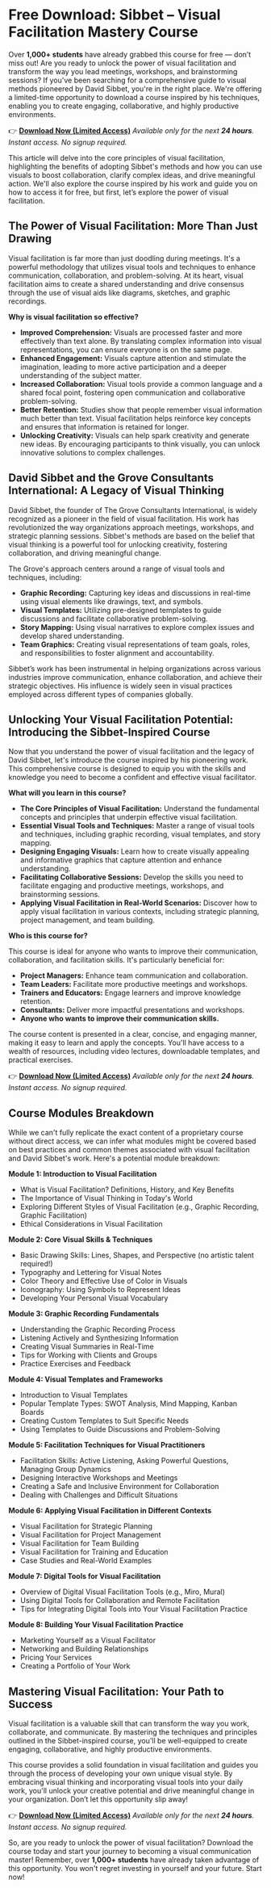 # Free Download: Sibbet – Visual Facilitation Mastery Course

Over **1,000+ students** have already grabbed this course for free — don’t miss out!
Are you ready to unlock the power of visual facilitation and transform the way you lead meetings, workshops, and brainstorming sessions? If you've been searching for a comprehensive guide to visual methods pioneered by David Sibbet, you're in the right place. We're offering a limited-time opportunity to download a course inspired by his techniques, enabling you to create engaging, collaborative, and highly productive environments.

👉 [**Download Now (Limited Access)**](https://udemywork.com/sibbet)
_Available only for the next **24 hours**. Instant access. No signup required._

This article will delve into the core principles of visual facilitation, highlighting the benefits of adopting Sibbet's methods and how you can use visuals to boost collaboration, clarify complex ideas, and drive meaningful action. We'll also explore the course inspired by his work and guide you on how to access it for free, but first, let’s explore the power of visual facilitation.

## The Power of Visual Facilitation: More Than Just Drawing

Visual facilitation is far more than just doodling during meetings. It's a powerful methodology that utilizes visual tools and techniques to enhance communication, collaboration, and problem-solving. At its heart, visual facilitation aims to create a shared understanding and drive consensus through the use of visual aids like diagrams, sketches, and graphic recordings.

**Why is visual facilitation so effective?**

*   **Improved Comprehension:** Visuals are processed faster and more effectively than text alone. By translating complex information into visual representations, you can ensure everyone is on the same page.
*   **Enhanced Engagement:** Visuals capture attention and stimulate the imagination, leading to more active participation and a deeper understanding of the subject matter.
*   **Increased Collaboration:** Visual tools provide a common language and a shared focal point, fostering open communication and collaborative problem-solving.
*   **Better Retention:** Studies show that people remember visual information much better than text. Visual facilitation helps reinforce key concepts and ensures that information is retained for longer.
*   **Unlocking Creativity:** Visuals can help spark creativity and generate new ideas. By encouraging participants to think visually, you can unlock innovative solutions to complex challenges.

## David Sibbet and the Grove Consultants International: A Legacy of Visual Thinking

David Sibbet, the founder of The Grove Consultants International, is widely recognized as a pioneer in the field of visual facilitation. His work has revolutionized the way organizations approach meetings, workshops, and strategic planning sessions. Sibbet's methods are based on the belief that visual thinking is a powerful tool for unlocking creativity, fostering collaboration, and driving meaningful change.

The Grove's approach centers around a range of visual tools and techniques, including:

*   **Graphic Recording:** Capturing key ideas and discussions in real-time using visual elements like drawings, text, and symbols.
*   **Visual Templates:** Utilizing pre-designed templates to guide discussions and facilitate collaborative problem-solving.
*   **Story Mapping:** Using visual narratives to explore complex issues and develop shared understanding.
*   **Team Graphics:** Creating visual representations of team goals, roles, and responsibilities to foster alignment and accountability.

Sibbet’s work has been instrumental in helping organizations across various industries improve communication, enhance collaboration, and achieve their strategic objectives. His influence is widely seen in visual practices employed across different types of companies globally.

## Unlocking Your Visual Facilitation Potential: Introducing the Sibbet-Inspired Course

Now that you understand the power of visual facilitation and the legacy of David Sibbet, let's introduce the course inspired by his pioneering work. This comprehensive course is designed to equip you with the skills and knowledge you need to become a confident and effective visual facilitator.

**What will you learn in this course?**

*   **The Core Principles of Visual Facilitation:** Understand the fundamental concepts and principles that underpin effective visual facilitation.
*   **Essential Visual Tools and Techniques:** Master a range of visual tools and techniques, including graphic recording, visual templates, and story mapping.
*   **Designing Engaging Visuals:** Learn how to create visually appealing and informative graphics that capture attention and enhance understanding.
*   **Facilitating Collaborative Sessions:** Develop the skills you need to facilitate engaging and productive meetings, workshops, and brainstorming sessions.
*   **Applying Visual Facilitation in Real-World Scenarios:** Discover how to apply visual facilitation in various contexts, including strategic planning, project management, and team building.

**Who is this course for?**

This course is ideal for anyone who wants to improve their communication, collaboration, and facilitation skills. It's particularly beneficial for:

*   **Project Managers:** Enhance team communication and collaboration.
*   **Team Leaders:** Facilitate more productive meetings and workshops.
*   **Trainers and Educators:** Engage learners and improve knowledge retention.
*   **Consultants:** Deliver more impactful presentations and workshops.
*   **Anyone who wants to improve their communication skills.**

The course content is presented in a clear, concise, and engaging manner, making it easy to learn and apply the concepts. You'll have access to a wealth of resources, including video lectures, downloadable templates, and practical exercises.

👉 [**Download Now (Limited Access)**](https://udemywork.com/sibbet)
_Available only for the next **24 hours**. Instant access. No signup required._

## Course Modules Breakdown

While we can't fully replicate the exact content of a proprietary course without direct access, we can infer what modules might be covered based on best practices and common themes associated with visual facilitation and David Sibbet's work. Here's a potential module breakdown:

**Module 1: Introduction to Visual Facilitation**

*   What is Visual Facilitation? Definitions, History, and Key Benefits
*   The Importance of Visual Thinking in Today's World
*   Exploring Different Styles of Visual Facilitation (e.g., Graphic Recording, Graphic Facilitation)
*   Ethical Considerations in Visual Facilitation

**Module 2: Core Visual Skills & Techniques**

*   Basic Drawing Skills: Lines, Shapes, and Perspective (no artistic talent required!)
*   Typography and Lettering for Visual Notes
*   Color Theory and Effective Use of Color in Visuals
*   Iconography: Using Symbols to Represent Ideas
*   Developing Your Personal Visual Vocabulary

**Module 3: Graphic Recording Fundamentals**

*   Understanding the Graphic Recording Process
*   Listening Actively and Synthesizing Information
*   Creating Visual Summaries in Real-Time
*   Tips for Working with Clients and Groups
*   Practice Exercises and Feedback

**Module 4: Visual Templates and Frameworks**

*   Introduction to Visual Templates
*   Popular Template Types: SWOT Analysis, Mind Mapping, Kanban Boards
*   Creating Custom Templates to Suit Specific Needs
*   Using Templates to Guide Discussions and Problem-Solving

**Module 5: Facilitation Techniques for Visual Practitioners**

*   Facilitation Skills: Active Listening, Asking Powerful Questions, Managing Group Dynamics
*   Designing Interactive Workshops and Meetings
*   Creating a Safe and Inclusive Environment for Collaboration
*   Dealing with Challenges and Difficult Situations

**Module 6: Applying Visual Facilitation in Different Contexts**

*   Visual Facilitation for Strategic Planning
*   Visual Facilitation for Project Management
*   Visual Facilitation for Team Building
*   Visual Facilitation for Training and Education
*   Case Studies and Real-World Examples

**Module 7: Digital Tools for Visual Facilitation**

*   Overview of Digital Visual Facilitation Tools (e.g., Miro, Mural)
*   Using Digital Tools for Collaboration and Remote Facilitation
*   Tips for Integrating Digital Tools into Your Visual Facilitation Practice

**Module 8: Building Your Visual Facilitation Practice**

*   Marketing Yourself as a Visual Facilitator
*   Networking and Building Relationships
*   Pricing Your Services
*   Creating a Portfolio of Your Work

## Mastering Visual Facilitation: Your Path to Success

Visual facilitation is a valuable skill that can transform the way you work, collaborate, and communicate. By mastering the techniques and principles outlined in the Sibbet-inspired course, you'll be well-equipped to create engaging, collaborative, and highly productive environments.

This course provides a solid foundation in visual facilitation and guides you through the process of developing your own unique visual style. By embracing visual thinking and incorporating visual tools into your daily work, you'll unlock your creative potential and drive meaningful change in your organization. Don’t let this opportunity slip away!

👉 [**Download Now (Limited Access)**](https://udemywork.com/sibbet)
_Available only for the next **24 hours**. Instant access. No signup required._

So, are you ready to unlock the power of visual facilitation? Download the course today and start your journey to becoming a visual communication master! Remember, over **1,000+ students** have already taken advantage of this opportunity. You won't regret investing in yourself and your future. Start now!
